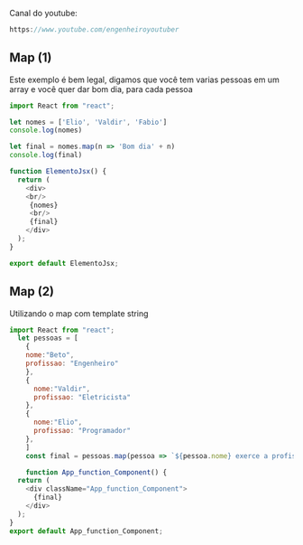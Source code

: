 Canal do youtube:

```js
https://www.youtube.com/engenheiroyoutuber
```

## Map (1)

Este exemplo é bem legal, digamos que você tem varias pessoas em um array e
você quer dar bom dia, para cada pessoa

```js
import React from "react"; 

let nomes = ['Elio', 'Valdir', 'Fabio']
console.log(nomes)

let final = nomes.map(n => 'Bom dia' + n)
console.log(final)

function ElementoJsx() {   
  return (
    <div>
    <br/>
     {nomes}
     <br/>
     {final}
    </div>
  );
}

export default ElementoJsx; 
```

## Map (2)
Utilizando o map com template string

```js
import React from "react"; 
  let pessoas = [ 
    {
    nome:"Beto",
    profissao: "Engenheiro"
    },
    {
      nome:"Valdir",
      profissao: "Eletricista"
    },
    {
      nome:"Elio",
      profissao: "Programador"
    },
    ]
    const final = pessoas.map(pessoa => `${pessoa.nome} exerce a profissão de ${pessoa.profissao}`)

    function App_function_Component() {
  return (
    <div className="App_function_Component">
      {final}
    </div>
  );
}
export default App_function_Component;
```